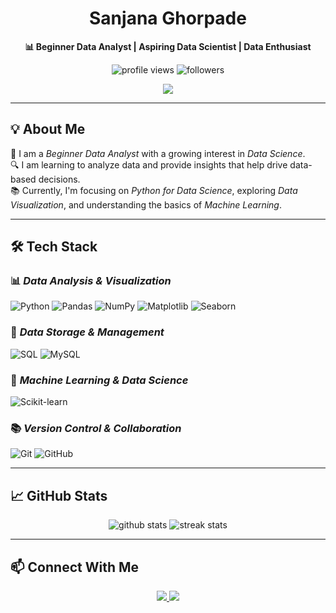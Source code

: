 <h1 align="center">Sanjana Ghorpade</h1>
<p align="center">
  <strong>📊 Beginner Data Analyst | Aspiring Data Scientist | Data Enthusiast</strong>
</p>

<p align="center">
  <img src="https://komarev.com/ghpvc/?username=ghorpadesanjana04&label=Profile%20Views&color=0e75b6&style=flat" alt="profile views" />
  <img src="https://img.shields.io/github/followers/ghorpadesanjana04?label=Followers&style=social" alt="followers" />
</p>

<p align="center">
  <img src="https://readme-typing-svg.herokuapp.com?size=26&color=FF69B4&center=true&vCenter=true&width=700&lines=Welcome+to+my+GitHub+profile!;Data+Analysis+%7C+Python+%7C+Beginner+Level;Learning+and+exploring+data+with+passion!" />
</p>

---

## 💡 About Me  
💼 I am a *Beginner Data Analyst* with a growing interest in *Data Science*.  
🔍 I am learning to analyze data and provide insights that help drive data-based decisions.  
📚 Currently, I'm focusing on *Python for Data Science*, exploring *Data Visualization*, and understanding the basics of *Machine Learning*.

---

## 🛠 Tech Stack  

### 📊 *Data Analysis & Visualization*  
![Python](https://img.shields.io/badge/Python-3776AB?style=for-the-badge&logo=python&logoColor=white) ![Pandas](https://img.shields.io/badge/Pandas-150458?style=for-the-badge&logo=pandas&logoColor=white) ![NumPy](https://img.shields.io/badge/NumPy-013243?style=for-the-badge&logo=numpy&logoColor=white) ![Matplotlib](https://img.shields.io/badge/Matplotlib-003B57?style=for-the-badge&logo=matplotlib&logoColor=white) ![Seaborn](https://img.shields.io/badge/Seaborn-9E8C80?style=for-the-badge&logo=seaborn&logoColor=white)

### 💾 *Data Storage & Management*  
![SQL](https://img.shields.io/badge/SQL-4479A1?style=for-the-badge&logo=sqlite&logoColor=white) ![MySQL](https://img.shields.io/badge/MySQL-4479A1?style=for-the-badge&logo=mysql&logoColor=white)

### 🧠 *Machine Learning & Data Science*  
![Scikit-learn](https://img.shields.io/badge/Scikit_learn-F7931E?style=for-the-badge&logo=scikit-learn&logoColor=white)

### 📚 *Version Control & Collaboration*  
![Git](https://img.shields.io/badge/Git-F05032?style=for-the-badge&logo=git&logoColor=white) ![GitHub](https://img.shields.io/badge/GitHub-181717?style=for-the-badge&logo=github&logoColor=white)

---

## 📈 GitHub Stats  
<p align="center">
  <img src="https://github-readme-stats.vercel.app/api?username=ghorpadesanjana04&show_icons=true&theme=tokyonight" alt="github stats" />
  <img src="https://github-readme-streak-stats.herokuapp.com/?user=ghorpadesanjana04&theme=tokyonight" alt="streak stats" />
</p>

---

## 📫 Connect With Me  

<p align="center">
  <a href="https://www.linkedin.com/in/sanjana-ghorpade/" target="_blank" rel="noopener noreferrer">
    <img src="https://img.shields.io/badge/-LinkedIn-0A66C2?style=for-the-badge&logo=linkedin&logoColor=white">
  </a>
  <a href="mailto:ghorpadesanjana04@gmail.com">
    <img src="https://img.shields.io/badge/-Email-EA4335?style=for-the-badge&logo=gmail&logoColor=white">
  </a>
</p>

